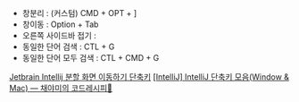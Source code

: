 - 창분리 : (커스텀) CMD + OPT + ]
- 창이동 : Option + Tab
- 오른쪽 사이드바 접기 : 
- 동일한 단어 검색 : CTL + G
- 동일한 단어 모두 검색 : CTL + CMD + G

[Jetbrain Intellij 분할 화면 이동하기 단축키](https://v3.leedo.me/devs/122)
[[IntelliJ] IntelliJ 단축키 모음(Window & Mac) — 채야미의 코드레시피🍳](https://chaeyami.tistory.com/216)